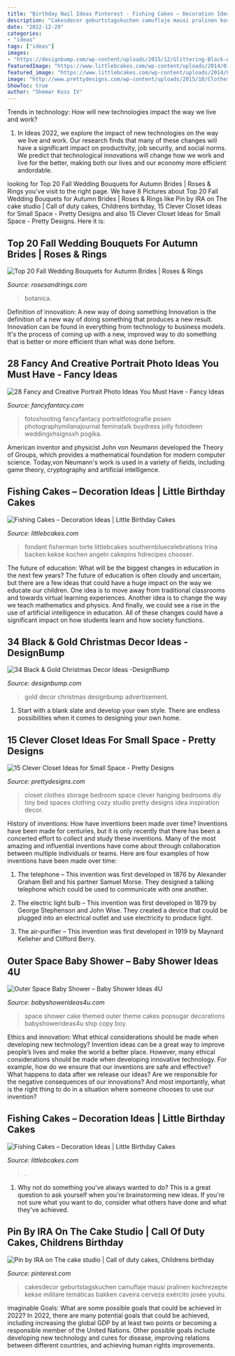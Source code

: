 ```yaml
---
title: "Birthday Nail Ideas Pinterest - Fishing Cakes – Decoration Ideas"
description: "Cakesdecor geburtstagskuchen camuflaje mausi pralinen kochrezepte kekse militare temáticas bakken caveira cerveza exército josée youtu"
date: "2022-12-29"
categories:
- "ideas"
tags: ["ideas"]
images:
- "https://designbump.com/wp-content/uploads/2015/12/Glittering-Black-And-Gold-Christmas-Decor-ideas-5.jpg"
featuredImage: "https://www.littlebcakes.com/wp-content/uploads/2014/01/Fishing-Cakes.jpg"
featured_image: "https://www.littlebcakes.com/wp-content/uploads/2014/01/Fishing-Cakes.jpg"
image: "http://www.prettydesigns.com/wp-content/uploads/2015/10/Clothes-Storage.jpg"
ShowToc: true
author: "Shemar Koss IV"
---
```



Trends in technology: How will new technologies impact the way we live and work?
1. In Ideas 2022, we explore the impact of new technologies on the way we live and work. Our research finds that many of these changes will have a significant impact on productivity, job security, and social norms. We predict that technological innovations will change how we work and live for the better, making both our lives and our economy more efficient andordable.

	

		
looking for Top 20 Fall Wedding Bouquets for Autumn Brides | Roses &amp; Rings you've visit to the right page. We have 8 Pictures about Top 20 Fall Wedding Bouquets for Autumn Brides | Roses &amp; Rings like Pin by IRA on The cake studio | Call of duty cakes, Childrens birthday, 15 Clever Closet Ideas for Small Space - Pretty Designs and also 15 Clever Closet Ideas for Small Space - Pretty Designs. Here it is:
		
    
## Top 20 Fall Wedding Bouquets For Autumn Brides | Roses &amp; Rings

<img loading=lazy src="http://www.rosesandrings.com/wp-content/uploads/2018/01/Small-Fall-Wedding-Bouquets-e1577029246893.jpg" onerror="this.onerror=null;this.src='https://tse2.mm.bing.net/th?id=OIP.6Xn0KwDE5nrGzMeTFNciLwHaLG&amp;pid=15.1';" alt="Top 20 Fall Wedding Bouquets for Autumn Brides | Roses &amp; Rings">

_Source: rosesandrings.com_

>botanica. 

	

Definition of innovation: A new way of doing something
Innovation is the definition of a new way of doing something that produces a new result. Innovation can be found in everything from technology to business models. It's the process of coming up with a new, improved way to do something that is better or more efficient than what was done before.

    
## 28 Fancy And Creative Portrait Photo Ideas You Must Have - Fancy Ideas

<img loading=lazy src="https://fancyfantacy.com/wp-content/uploads/2020/03/Fancy-and-Creative-Portrait-Photo-Ideas-You-Must-Have-10.jpg" onerror="this.onerror=null;this.src='https://tse4.mm.bing.net/th?id=OIP.Mw4MxQmU_ApaEPU_U2PASAHaK4&amp;pid=15.1';" alt="28 Fancy and Creative Portrait Photo Ideas You Must Have - Fancy Ideas">

_Source: fancyfantacy.com_

>fotoshooting fancyfantacy portraitfotografie posen photographymilanajournal feminatalk buydress jolly fotoideen weddingxhsignsxh pogika. 

	

American inventor and physicist John von Neumann developed the Theory of Groups, which provides a mathematical foundation for modern computer science. Today,von Neumann's work is used in a variety of fields, including game theory, cryptography and artificial intelligence.

    
## Fishing Cakes – Decoration Ideas | Little Birthday Cakes

<img loading=lazy src="https://www.littlebcakes.com/wp-content/uploads/2014/01/Fishing-Cakes-Images-768x1024.jpg" onerror="this.onerror=null;this.src='https://tse4.mm.bing.net/th?id=OIP.S3wlJN5qLFvpB1LYeXJyMwHaJ4&amp;pid=15.1';" alt="Fishing Cakes – Decoration Ideas | Little Birthday Cakes">

_Source: littlebcakes.com_

>fondant fisherman torte littlebcakes southernbluecelebrations trina backen kekse kochen angeln cakepins hdrecipes chooser. 

	

The future of education: What will be the biggest changes in education in the next few years?
The future of education is often cloudy and uncertain, but there are a few ideas that could have a huge impact on the way we educate our children. One idea is to move away from traditional classrooms and towards virtual learning experiences. Another idea is to change the way we teach mathematics and physics. And finally, we could see a rise in the use of artificial intelligence in education. All of these changes could have a significant impact on how students learn and how society functions.

    
## 34 Black &amp; Gold Christmas Decor Ideas -DesignBump

<img loading=lazy src="https://designbump.com/wp-content/uploads/2015/12/Glittering-Black-And-Gold-Christmas-Decor-ideas-5.jpg" onerror="this.onerror=null;this.src='https://tse1.mm.bing.net/th?id=OIP._AB_uWRmnw__KttoXs4J_gHaLH&amp;pid=15.1';" alt="34 Black &amp; Gold Christmas Decor Ideas -DesignBump">

_Source: designbump.com_

>gold decor christmas designbump advertisement. 

	

1. Start with a blank slate and develop your own style. There are endless possibilities when it comes to designing your own home.

    
## 15 Clever Closet Ideas For Small Space - Pretty Designs

<img loading=lazy src="http://www.prettydesigns.com/wp-content/uploads/2015/10/Clothes-Storage.jpg" onerror="this.onerror=null;this.src='https://tse1.mm.bing.net/th?id=OIP.1aTzA40VQhfVq9wn073BxQHaLF&amp;pid=15.1';" alt="15 Clever Closet Ideas for Small Space - Pretty Designs">

_Source: prettydesigns.com_

>closet clothes storage bedroom space clever hanging bedrooms diy tiny bed spaces clothing cozy studio pretty designs idea inspiration decor. 

	

History of inventions: How have inventions been made over time?
Inventions have been made for centuries, but it is only recently that there has been a concerted effort to collect and study these inventions. Many of the most amazing and influential inventions have come about through collaboration between multiple individuals or teams. Here are four examples of how inventions have been made over time:

1) The telephone – This invention was first developed in 1876 by Alexander Graham Bell and his partner Samuel Morse. They designed a talking telephone which could be used to communicate with one another.

2) The electric light bulb – This invention was first developed in 1879 by George Stephenson and John Wise. They created a device that could be plugged into an electrical outlet and use electricity to produce light.

3) The air-purifier – This invention was first developed in 1919 by Maynard Kelleher and Clifford Berry.

    
## Outer Space Baby Shower – Baby Shower Ideas 4U

<img loading=lazy src="https://babyshowerideas4u.com/wp-content/uploads/2014/07/space-themed-cake.jpg" onerror="this.onerror=null;this.src='https://tse3.mm.bing.net/th?id=OIP.TxXEh9dIyMn4jm-G17l0FwHaLH&amp;pid=15.1';" alt="Outer Space Baby Shower – Baby Shower Ideas 4U">

_Source: babyshowerideas4u.com_

>space shower cake themed outer theme cakes popsugar decorations babyshowerideas4u ship copy boy. 

	

Ethics and innovation: What ethical considerations should be made when developing new technology?
Invention ideas can be a great way to improve people’s lives and make the world a better place. However, many ethical considerations should be made when developing innovative technology. For example, how do we ensure that our inventions are safe and effective? What happens to data after we release our ideas? Are we responsible for the negative consequences of our innovations? And most importantly, what is the right thing to do in a situation where someone chooses to use our invention?

    
## Fishing Cakes – Decoration Ideas | Little Birthday Cakes

<img loading=lazy src="https://www.littlebcakes.com/wp-content/uploads/2014/01/Fishing-Cakes.jpg" onerror="this.onerror=null;this.src='https://tse2.mm.bing.net/th?id=OIP.1tL40IB1MzU2xE_QJQ32zgHaJ4&amp;pid=15.1';" alt="Fishing Cakes – Decoration Ideas | Little Birthday Cakes">

_Source: littlebcakes.com_

>. 

	

1. Why not do something you've always wanted to do? This is a great question to ask yourself when you're brainstorming new ideas. If you're not sure what you want to do, consider what others have done and what they've achieved.

    
## Pin By IRA On The Cake Studio | Call Of Duty Cakes, Childrens Birthday

<img loading=lazy src="https://i.pinimg.com/736x/46/3d/73/463d739259143f3431c79ea1bd64b66a.jpg" onerror="this.onerror=null;this.src='https://tse1.mm.bing.net/th?id=OIP.xRIDioZYpDM7pG__4i2-OAHaMT&amp;pid=15.1';" alt="Pin by IRA on The cake studio | Call of duty cakes, Childrens birthday">

_Source: pinterest.com_

>cakesdecor geburtstagskuchen camuflaje mausi pralinen kochrezepte kekse militare temáticas bakken caveira cerveza exército josée youtu. 

	

imaginable Goals: What are some possible goals that could be achieved in 2022?
In 2022, there are many potential goals that could be achieved, including increasing the global GDP by at least two points or becoming a responsible member of the United Nations. Other possible goals include developing new technology and cures for disease, improving relations between different countries, and achieving human rights improvements.

